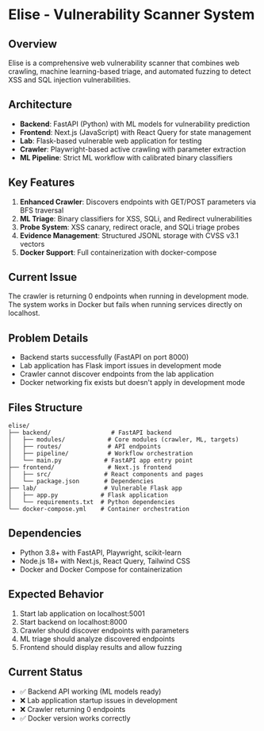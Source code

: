 # Elise - Vulnerability Scanner System

## Overview
Elise is a comprehensive web vulnerability scanner that combines web crawling, machine learning-based triage, and automated fuzzing to detect XSS and SQL injection vulnerabilities.

## Architecture
- **Backend**: FastAPI (Python) with ML models for vulnerability prediction
- **Frontend**: Next.js (JavaScript) with React Query for state management
- **Lab**: Flask-based vulnerable web application for testing
- **Crawler**: Playwright-based active crawling with parameter extraction
- **ML Pipeline**: Strict ML workflow with calibrated binary classifiers

## Key Features
1. **Enhanced Crawler**: Discovers endpoints with GET/POST parameters via BFS traversal
2. **ML Triage**: Binary classifiers for XSS, SQLi, and Redirect vulnerabilities
3. **Probe System**: XSS canary, redirect oracle, and SQLi triage probes
4. **Evidence Management**: Structured JSONL storage with CVSS v3.1 vectors
5. **Docker Support**: Full containerization with docker-compose

## Current Issue
The crawler is returning 0 endpoints when running in development mode. The system works in Docker but fails when running services directly on localhost.

## Problem Details
- Backend starts successfully (FastAPI on port 8000)
- Lab application has Flask import issues in development mode
- Crawler cannot discover endpoints from the lab application
- Docker networking fix exists but doesn't apply in development mode

## Files Structure
```
elise/
├── backend/                 # FastAPI backend
│   ├── modules/            # Core modules (crawler, ML, targets)
│   ├── routes/             # API endpoints
│   ├── pipeline/           # Workflow orchestration
│   └── main.py            # FastAPI app entry point
├── frontend/               # Next.js frontend
│   ├── src/               # React components and pages
│   └── package.json       # Dependencies
├── lab/                   # Vulnerable Flask app
│   ├── app.py            # Flask application
│   └── requirements.txt  # Python dependencies
└── docker-compose.yml    # Container orchestration
```

## Dependencies
- Python 3.8+ with FastAPI, Playwright, scikit-learn
- Node.js 18+ with Next.js, React Query, Tailwind CSS
- Docker and Docker Compose for containerization

## Expected Behavior
1. Start lab application on localhost:5001
2. Start backend on localhost:8000
3. Crawler should discover endpoints with parameters
4. ML triage should analyze discovered endpoints
5. Frontend should display results and allow fuzzing

## Current Status
- ✅ Backend API working (ML models ready)
- ❌ Lab application startup issues in development
- ❌ Crawler returning 0 endpoints
- ✅ Docker version works correctly

